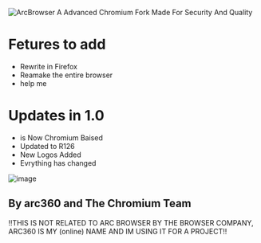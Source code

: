 ![ArcBrowser](https://github.com/arc360alt/ArcWeb/assets/155182753/4ac8a800-b738-4409-9824-dc175d804e30)
A Advanced Chromium Fork Made For Security And Quality


# Fetures to add

* Rewrite in Firefox
* Reamake the entire browser
* help me

# Updates in 1.0

* is Now Chromium Baised
* Updated to R126
* New Logos Added
* Evrything has changed

![image](https://github.com/arc360alt/ArcWeb/assets/155182753/a66dac6c-fc3e-4cb9-b231-ddf196dc68b2)

## By arc360 and The Chromium Team

!!THIS IS NOT RELATED TO ARC BROWSER BY THE BROWSER COMPANY, ARC360 IS MY (online) NAME AND IM USING IT FOR A PROJECT!!
